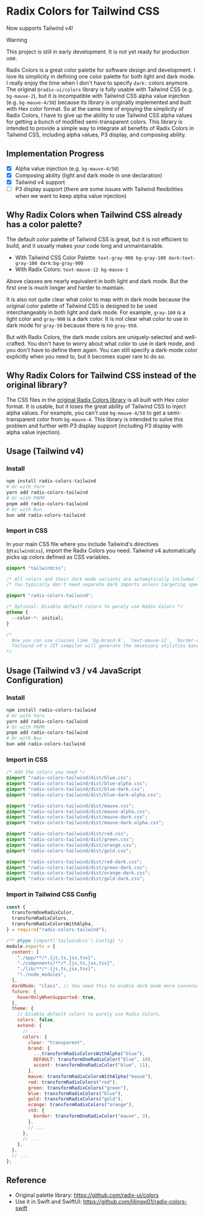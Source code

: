 # Radix Colors for Tailwind CSS

Now supports Tailwind v4!

> [!WARNING]  
> This project is still in early development. It is not yet ready for production use.

Radix Colors is a great color palette for software design and development. I love its simplicity in defining one color palette for both light and dark mode. I really enjoy the time when I don't have to specify `dark:` colors anymore. The original `@radix-ui/colors` library is fully usable with Tailwind CSS (e.g. `bg-mauve-2`), but it is incompatible with Tailwind CSS alpha value injection (e.g. `bg-mauve-4/50`) because its library is originally implemented and built with Hex color format. So at the same time of enjoying the simplicity of Radix Colors, I have to give up the ability to use Tailwind CSS alpha values for getting a bunch of modified semi-transparent colors. This library is intended to provide a simple way to integrate all benefits of Radix Colors in Tailwind CSS, including alpha values, P3 display, and composing ability.

## Implementation Progress

- [x] Alpha value injection (e.g. `bg-mauve-4/50`)
- [x] Composing ability (light and dark mode in one declaration)
- [x] Tailwind v4 support
- [ ] P3 display support (there are some issues with Tailwind flexibilities when we want to keep alpha value injection)

## Why Radix Colors when Tailwind CSS already has a color palette?

The default color palette of Tailwind CSS is great, but it is not efficient to build, and it usually makes your code long and unmaintainable.

- With Tailwind CSS Color Palette: `text-gray-900 bg-gray-100 dark:text-gray-100 dark:bg-gray-900`
- With Radix Colors: `text-mauve-12 bg-mauve-1`

Above classes are nearly equivalent in both light and dark mode. But the first one is much longer and harder to maintain.

It is also not quite clear what color to map with in dark mode because the original color palette of Tailwind CSS is designed to be used interchangeably in both light and dark mode. For example, `gray-100` is a light color and `gray-900` is a dark color. It is not clear what color to use in dark mode for `gray-50` because there is no `gray-950`.

But with Radix Colors, the dark mode colors are uniquely-selected and well-crafted. You don't have to worry about what color to use in dark mode, and you don't have to define them again. You can still specify a dark-mode color explicitly when you need to, but it becomes super rare to do so.

## Why Radix Colors for Tailwind CSS instead of the original library?

The CSS files in the [original Radix Colors library](https://github.com/radix-ui/colors) is all built with Hex color format. It is usable, but it loses the great ability of Tailwind CSS to inject alpha values. For example, you can't use `bg-mauve-4/50` to get a semi-transparent color from `bg-mauve-4`. This library is intended to solve this problem and further with P3 display support (including P3 display with alpha value injection).

## Usage (Tailwind v4)

### Install

```sh
npm install radix-colors-tailwind
# Or with Yarn
yarn add radix-colors-tailwind
# Or with PNPM
pnpm add radix-colors-tailwind
# Or with Bun
bun add radix-colors-tailwind
```

### Import in CSS

In your main CSS file where you include Tailwind's directives (`@tailwindcss`), import the Radix Colors you need. Tailwind v4 automatically picks up colors defined as CSS variables.

```css
@import "tailwindcss";

/* All colors and their dark mode variants are automatically included */
/* You typically don't need separate dark imports unless targeting specific dark variables */

@import "radix-colors-tailwind";

/* Optional: Disable default colors to purely use Radix Colors */
@theme {
  --color-*: initial;
}

/* 
  Now you can use classes like `bg-brand-9`, `text-mauve-12`, `border-red-a6`, etc. 
  Tailwind v4's JIT compiler will generate the necessary utilities based on these CSS variables.
*/
```

## Usage (Tailwind v3 / v4 JavaScript Configuration)

### Install

```sh
npm install radix-colors-tailwind
# Or with Yarn
yarn add radix-colors-tailwind
# Or with PNPM
pnpm add radix-colors-tailwind
# Or with Bun
bun add radix-colors-tailwind
```

### Import in CSS

```css
/* Add the colors you need */
@import "radix-colors-tailwind/dist/blue.css";
@import "radix-colors-tailwind/dist/blue-alpha.css";
@import "radix-colors-tailwind/dist/blue-dark.css";
@import "radix-colors-tailwind/dist/blue-dark-alpha.css";

@import "radix-colors-tailwind/dist/mauve.css";
@import "radix-colors-tailwind/dist/mauve-alpha.css";
@import "radix-colors-tailwind/dist/mauve-dark.css";
@import "radix-colors-tailwind/dist/mauve-dark-alpha.css";

@import "radix-colors-tailwind/dist/red.css";
@import "radix-colors-tailwind/dist/green.css";
@import "radix-colors-tailwind/dist/orange.css";
@import "radix-colors-tailwind/dist/gold.css";

@import "radix-colors-tailwind/dist/red-dark.css";
@import "radix-colors-tailwind/dist/green-dark.css";
@import "radix-colors-tailwind/dist/orange-dark.css";
@import "radix-colors-tailwind/dist/gold-dark.css";
```

### Import in Tailwind CSS Config

```js
const {
  transformOneRadixColor,
  transformRadixColors,
  transformRadixColorsWithAlpha,
} = require("radix-colors-tailwind");

/** @type {import('tailwindcss').Config} */
module.exports = {
  content: [
    "./app/**/*.{js,ts,jsx,tsx}",
    "./components/**/*.{js,ts,jsx,tsx}",
    "./lib/**/*.{js,ts,jsx,tsx}",
    "!./node_modules",
  ],
  darkMode: "class", // You need this to enable dark mode more conveniently.
  future: {
    hoverOnlyWhenSupported: true,
  },
  theme: {
    // Disable default colors to purely use Radix Colors.
    colors: false,
    extend: {
      // ...
      colors: {
        clear: "transparent",
        brand: {
          ...transformRadixColorsWithAlpha("blue"),
          DEFAULT: transformOneRadixColor("blue", 10),
          accent: transformOneRadixColor("blue", 11),
        },
        mauve: transformRadixColorsWithAlpha("mauve"),
        red: transformRadixColors("red"),
        green: transformRadixColors("green"),
        blue: transformRadixColors("blue"),
        gold: transformRadixColors("gold"),
        orange: transformRadixColors("orange"),
        std: {
          border: transformOneRadixColor("mauve", 3),
        },
        // ...
      },
      // ...
    },
  },
  // ...
};
```

## Reference

- Original palette library: https://github.com/radix-ui/colors
- Use it in Swift and SwiftUI: https://github.com/lilingxi01/radix-colors-swift
